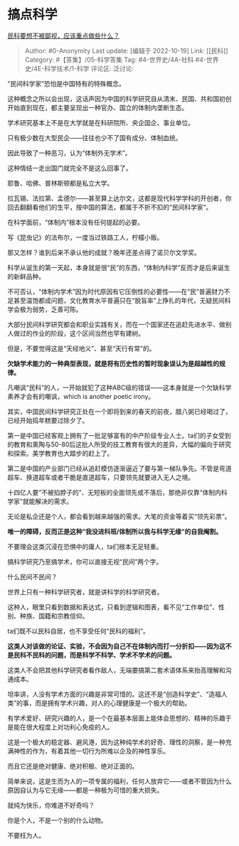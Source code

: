 # 搞点科学
[民科要想不被鄙视，应该重点做些什么？](https://www.zhihu.com/question/552121513/answer/2717066208)

> Author: #0-Anonymity
> Last update: [编辑于 2022-10-19]
> Link: [[民科]]
> Category: #【答集】/05-科学答集
> Tag: #4-世界史/4A-社科 #4-世界史/4E-科学技术/1-科学
> 评论区:
> 泛讨论:

“民间科学家”恐怕是中国特有的特殊概念。

这种概念之所以会出现，这话声因为中国的科学研究自从清末、民国、共和国初创开始直到现在，都主要呈现出一种官办、国立的体制内垄断生态。

学术研究基本上不是在大学就是在科研院所、央企国企、事业单位。

只有极少数在大型民企——往往也少不了国有成分、体制血统。

因此导致了一种恶习，认为“体制外无学术”。

这种情结一走出国门就完全不是这么回事了。

耶鲁、哈佛、普林斯顿都是私立大学。

拉瓦锡、法拉第、孟德尔——甚至算上达尔文，这都是现代科学学科的开创者，你回去翻翻看他们的生平，按中国的算法，都属于不折不扣的“民间科学家”。

在科学面前，“体制内”根本没有任何提起的必要。

写《昆虫记》的法布尔，一度当过铁路工人，柠檬小贩。

那又怎样？谁到后来不承认他的成就？晚年还差点得了诺贝尔文学奖。

科学从诞生的第一天起，本身就是很“民”的东西，“体制内科学”反而才是后来诞生的新鲜品种。

不可否认，“体制内学术”因为时代原因有它压倒性的必要性——在“民”普遍财力不足甚至温饱都成问题，文化教育水平普遍只在“脱盲率”上挣扎的年代，无疑民间科学会极为弱势，乏善可陈。

大部分民间科学研究都会和职业实践有关，而在一个国家还在追赶先进水平、做别人做过的作业的阶段，这个区间当然也罕有建树。

但是，不要觉得这是“天经地义”、甚至“天行有常”的。

**欠缺学术能力的一种典型表现，就是将有历史性的暂时现象误认为是超越性的规律。**

凡嘲讽“民科”的人，一开始就犯了这种ABC级的错误——这本身就是一个欠缺科学素养才会有的嘲讽，which is another poetic irony。

其实，中国民间科学研究正处在一个即将到来的春天的前夜，腊八粥已经喝过了，已经开始捣年糕要过除夕了。

第一是中国已经客观上拥有了一批足够富有的中产阶级专业人士。ta们的子女受到的教育和熏陶与50-80后这批人所受的技工教育有很大的差异，大幅的偏向于研究和探索。美学教育也大踏步的赶上了。

第二是中国的产业部门已经从追赶模仿逐渐逼近了要与第一梯队争先。不管是弯道超车、换道超车或者干脆是直道超车，只要领先就要进入无人之境。

十四亿人要“不被掐脖子的”、无短板的全面领先或不落后，那绝非仅靠“体制内科学家”就能解决的需求。

无论是私企还是个人，都会看到越来越强的需求。大笔的资金等着买“领先彩票”。

**唯一的障碍，反而正是这种“我没进科班/体制所以我与科学无缘”的自我阉割。**

不要理会这类沉浸在恐惧中的庸人，ta们根本无足轻重。

搞科学研究乃至搞学术，你可以直接无视“民间”两个字。

什么民间不民间？

世界上只有一种科学研究者，就是讲科学的科学研究者。

这种人，眼里只看到数据和表达式，只看到逻辑和图表，看不见“工作单位”、性别、种族、国籍和宗教信仰。

ta们既不以民科自居，也不享受任何“民科的福利”。

**这类人对该做的论证、实验，不会因为自己不在体制内而打一分折扣——因为这不是民科不民科的问题，而是科学不科学、学术不学术的问题。**

这类人不会把其他科学研究者看作敌人，无端要搞第二套术语体系来抬高理解和沟通成本。

坦率讲，人没有学术方面的兴趣是非常可惜的。这还不是“创造科学史”、“造福人类”的事，而是拥有学术兴趣，对人的心理健康是一个极大的帮助。

有学术爱好、研究兴趣的人，是一个在最基本层面上能体会思想的、精神的乐趣于是能在很大程度上对功利心免疫的人。

这是一个极大的稳定器、避风港，因为这种纯学术的好奇、理性的洞察，是一种充满神性的作为，有着其他一切行为所难以企及的神性享乐。

而且它还是绝对健康、绝对积极、绝对正面的。

简单来说，这是生而为人的一项专属的福利，任何人放弃它——或者不管因为什么原因自认为与它无缘——都是一种极为可惜的重大损失。

就纯为快乐，你难道不好奇吗？

你是个人，不是一个别的什么动物。

不要枉为人。
